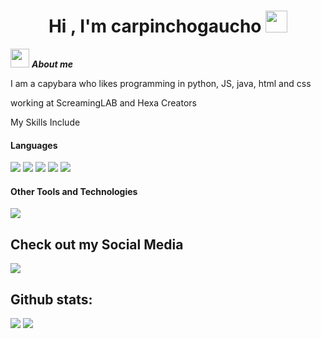 <h1 align="center"><b>Hi , I'm carpinchogaucho </b><img src="https://media.giphy.com/media/hvRJCLFzcasrR4ia7z/giphy.gif" width="35"></h1>
<!--  -->


<img src="https://media.giphy.com/media/ObNTw8Uzwy6KQ/giphy.gif" width="30px">&nbsp;***About me***

I am a capybara who likes programming in python, JS, java, html and css

<span> 
 
working at ScreamingLAB and Hexa Creators

</span>

 My Skills Include

<h4> Languages </h4>
<span> 
  <img src="https://img.shields.io/badge/HTML5-E34F26?style=for-the-badge&logo=html5&logoColor=white">
  <img src="https://img.shields.io/badge/CSS3-1572B6?style=for-the-badge&logo=css3&logoColor=white">
  <img src="https://img.shields.io/badge/JavaScript-F7DF1E?style=for-the-badge&logo=javascript&logoColor=black">
  <img src="https://img.shields.io/badge/Java-ED8B00?style=for-the-badge&logo=java&logoColor=white">
  <img src="https://img.shields.io/badge/python-3670A0?style=for-the-badge&logo=python&logoColor=ffdd54">
 
</span>


<h4> Other Tools and Technologies </h4>
<span>
  <img src="https://img.shields.io/badge/Git-F05032?style=for-the-badge&logo=git&logoColor=white">


</span>

## Check out my Social Media

<a href= "https://x.com/dev_carpincho">
    <img src="https://img.shields.io/badge/X-%23000000.svg?style=for-the-badge&logo=X&logoColor=white">
</a>

<h2>Github stats:</h2> 

[![](https://github-readme-stats.vercel.app/api?username=carpinchogaucho&show_icons=true&theme=tokyonight&hide_border=true&locale=en)](https://github.com/carpinchogaucho)
[![](https://github-readme-streak-stats.herokuapp.com/?user=carpinchogaucho&theme=material-palenight)](https://github.com/carpinchogaucho)
</div>


